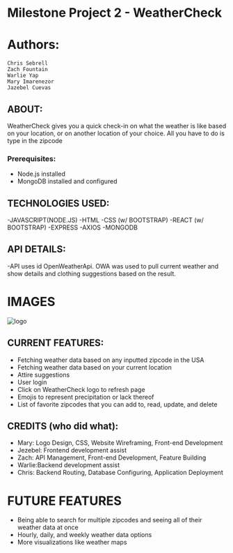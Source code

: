 # Milestone Project 2 - WeatherCheck

# Authors:
    Chris Sebrell
    Zach Fountain
    Warlie Yap
    Mary Imarenezor
    Jazebel Cuevas

## ABOUT:
WeatherCheck gives you a quick check-in on what the weather is like based on your location, or on another location of your choice. All you have to do is type in the zipcode

### Prerequisites:
- Node.js installed
- MongoDB installed and configured


## TECHNOLOGIES USED:
-JAVASCRIPT(NODE.JS)
-HTML
-CSS (w/ BOOTSTRAP)
-REACT (w/ BOOTSTRAP)
-EXPRESS
-AXIOS
-MONGODB

## API DETAILS:
-API uses id OpenWeatherApi. OWA was used to pull current weather and show details and clothing suggestions based on the result.

# IMAGES
![logo](src/images/weathercheck-logo-final.png)

## CURRENT FEATURES:
- Fetching weather data based on any inputted zipcode in the USA
- Fetching weather data based on your current location
- Attire suggestions
- User login
- Click on WeatherCheck logo to refresh page
- Emojis to represent precipitation or lack thereof
- List of favorite zipcodes that you can add to, read, update, and delete

## CREDITS (who did what):
- Mary: Logo Design, CSS, Website Wireframing, Front-end Development
- Jezebel: Frontend development assist
- Zach: API Management, Front-end Development, Feature Building
- Warlie:Backend development assist
- Chris: Backend Routing, Database Configuring, Application Deployment


# FUTURE FEATURES
- Being able to search for multiple zipcodes and seeing all of their weather data at once
- Hourly, daily, and weekly weather data options
- More visualizations like weather maps
